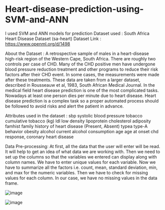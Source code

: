 # Heart-disease-prediction-using-SVM-and-ANN
I used SVM and ANN models for prediction
Dataset used : South Africa Heart Disease Dataset (sa-heart)
Dataset Link : https://www.openml.org/d/1498

About the Dataset :
A retrospective sample of males in a heart-disease high-risk region of the
Western Cape, South Africa. There are roughly two controls per case of
CHD. Many of the CHD positive men have undergone blood pressure
reduction treatment and other programs to reduce their risk factors after
their CHD event. In some cases, the measurements were made after these
treatments. These data are taken from a larger dataset, described in
Rousseauw et al, 1983, South African Medical Journal.
In the medical field heart disease prediction is one of the most complicated
tasks. Nowadays at least one person dies per minute due to heart disease.
Heart disease prediction is a complex task so a proper automated process
should be followed to avoid risks and alert the patient in advance.

Attributes used in the dataset :
sbp systolic blood pressure
tobacco cumulative tobacco (kg)
ldl low density lipoprotein cholesterol
adiposity
famhist family history of heart disease (Present,
Absent)
typea type-A behavior
obesity
alcohol current alcohol consumption
age age at onset
chd response, coronary heart disease

Data Pre-processing:
At first, all the data that the user will enter will be read. It will help to get an idea of what data we are working with. Then we need to set up the columns so that the variables we entered can display along with column names. We have to enter unique values for each variable. Now we have to summarize all the factors i.e. count, mean, standard deviation, min, and max for the numeric variables. Then we have to check for missing values for each column. In our case, we have no missing values in the data frame.

![image](https://user-images.githubusercontent.com/54136401/109752650-c879b700-7c06-11eb-82fa-671ecaa5f94f.png)

![image](https://user-images.githubusercontent.com/54136401/109752790-10004300-7c07-11eb-8993-4a8a0ddb993a.png)

